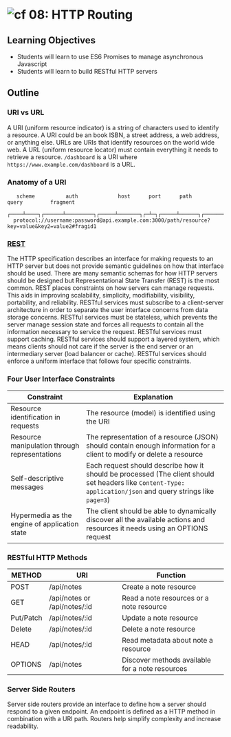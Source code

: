 ![cf](http://i.imgur.com/7v5ASc8.png) 08: HTTP Routing
===

## Learning Objectives
* Students will learn to use ES6 Promises to manage asynchronous Javascript
* Students will learn to build RESTful HTTP servers

## Outline

### URI vs URL
A URI (uniform resource indicator) is a string of characters used to identify a resource. A URI could be an book ISBN, a street address, a web address, or anything else. URLs are URIs that identify resources on the world wide web. A URL (uniform resource locator) must contain everything it needs to retrieve a resource. `/dashboard` is a URI where `https://www.example.com/dashboard` is a URL.

### Anatomy of a URI
```
   scheme          auth             host      port      path             query         fragment
  ┌────┴────┐┌──────┴─────────┐┌─────┴───────┐┌─┴─┐┌─────┴──────┐┌─────────┴──────────┐┌──┴───┐
  protocol://username:password@api.example.com:3000/path/resource?key=value&key2=value2#fragid1
```

### [REST](https://www.w3.org/2001/sw/wiki/REST)
The HTTP specification describes an interface for making requests to an HTTP server but does not provide semantic guidelines on how that interface should be used. There are many semantic schemas for how HTTP servers should be designed but Representational State Transfer (REST) is the most common. REST places constraints on how servers can manage requests.  This aids in improving scalability, simplicity, modifiability, visibility, portability, and reliability. RESTful services must subscribe to a client-server architecture in order to separate the user interface concerns from data storage concerns. RESTful services must be stateless, which prevents the server manage session state and forces all requests to contain all the information necessary to service the request. RESTful services must support caching. RESTful services should support a layered system, which means clients should not care if the server is the end server or an intermediary server (load balancer or cache).  RESTful services should enforce a uniform interface that follows four specific constraints.

### Four User Interface Constraints
| Constraint | Explanation |
| --- | --- |
| Resource identification in requests  | The resource (model) is identified using the URI |
| Resource manipulation through representations | The representation of a resource (JSON) should contain enough information for a client to modify or delete a resource |
| Self-descriptive messages | Each request should describe how it should be processed (The client should set headers like `Content-Type: application/json` and query strings like `page=3`) |
| Hypermedia as the engine of application state | The client should be able to dynamically discover all the available actions and resources it needs using an OPTIONS request |

### RESTful HTTP Methods
| METHOD | URI | Function |
| --- | --- | --- |
| POST | /api/notes | Create a note resource |
| GET | /api/notes or /api/notes/:id  | Read a note resources or a note resource |
| Put/Patch | /api/notes/:id | Update a note resource |
| Delete |  /api/notes/:id | Delete a note resource |
| HEAD | /api/notes/:id | Read metadata about note a resource |
| OPTIONS |  /api/notes | Discover methods available for a note resources |

### Server Side Routers
Server side routers provide an interface to define how a server should respond to a given endpoint. An endpoint is defined as a HTTP method in combination with a URI path. Routers help simplify complexity and increase readability.
